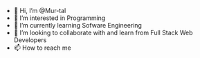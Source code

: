 - 👋 Hi, I’m @Mur-tal
- 👀 I’m interested in Programming
- 🌱 I’m currently learning Sofware Engineering
- 💞️ I’m looking to collaborate with and learn from Full Stack Web Developers
- 📫 How to reach me 

<!---
Mur-tal/Mur-tal is a ✨ special ✨ repository because its `README.md` (this file) appears on your GitHub profile.
You can click the Preview link to take a look at your changes.
--->
